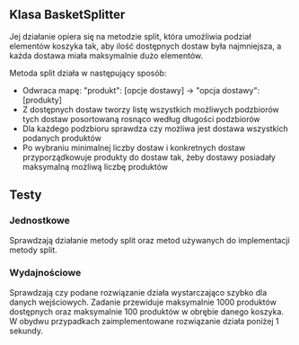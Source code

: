 <h2>Klasa BasketSplitter</h2>
Jej działanie opiera się na metodzie split, która umożliwia podział elementów koszyka tak, aby ilość dostępnych dostaw była najmniejsza, a każda dostawa miała maksymalnie dużo elementów.

Metoda split działa w następujący sposób:

- Odwraca mapę: "produkt": [opcje dostawy] -> "opcja dostawy": [produkty]
- Z dostępnych dostaw tworzy listę wszystkich możliwych podzbiorów tych dostaw posortowaną rosnąco według długości podzbiorów
- Dla każdego podzbioru sprawdza czy możliwa jest dostawa wszystkich podanych produktów
- Po wybraniu minimalnej liczby dostaw i konkretnych dostaw przyporządkowuje produkty do dostaw tak, żeby dostawy posiadały maksymalną możliwą liczbę produktów

<h2>Testy</h2>

<h3>Jednostkowe</h3>
Sprawdzają działanie metody split oraz metod używanych do implementacji metody split.

<h3>Wydajnościowe</h3>
Sprawdzają czy podane rozwiązanie działa wystarczająco szybko dla danych wejściowych.
Zadanie przewiduje maksymalnie 1000 produktów dostępnych oraz maksymalnie 100 produktów w obrębie danego koszyka.
W obydwu przypadkach zaimplementowane rozwiązanie działa poniżej 1 sekundy.